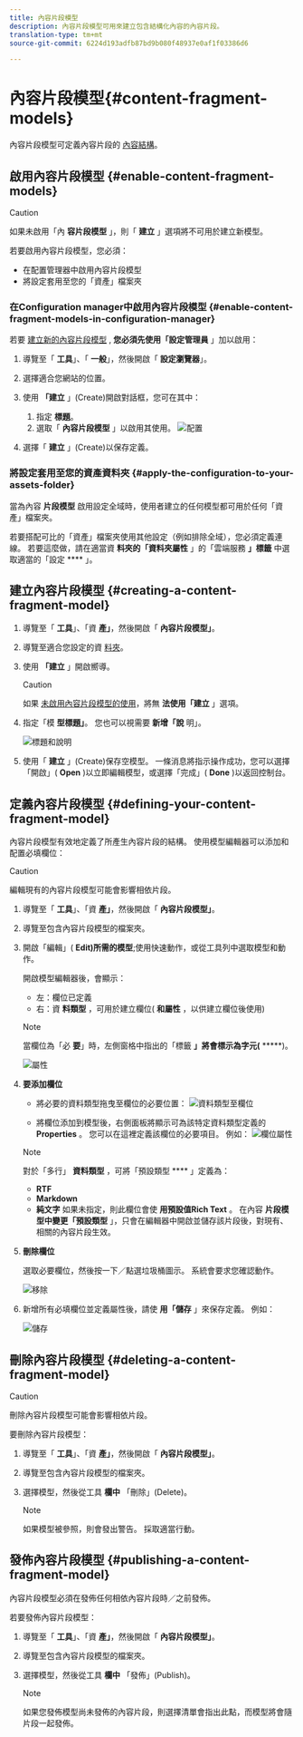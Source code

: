 ```yaml
---
title: 內容片段模型
description: 內容片段模型可用來建立包含結構化內容的內容片段。
translation-type: tm+mt
source-git-commit: 6224d193adfb87bd9b080f48937e0af1f03386d6

---
```



# 內容片段模型{#content-fragment-models}

內容片段模型可定義內容片段的 [內容結構](/help/assets/content-fragments/content-fragments.md)。

## 啟用內容片段模型 {#enable-content-fragment-models}

>[!CAUTION]
>
>如果未啟用「內 **容片段模型** 」，則「 **建立** 」選項將不可用於建立新模型。

若要啟用內容片段模型，您必須：

* 在配置管理器中啟用內容片段模型
* 將設定套用至您的「資產」檔案夾

### 在Configuration manager中啟用內容片段模型 {#enable-content-fragment-models-in-configuration-manager}

若要 [建立新的內容片段模型](#creating-a-content-fragment-model) , **您必須先使用「設定管理員** 」加以啟用：

1. 導覽至「 **工具**」、「 **一般**」，然後開啟「 **設定瀏覽器**」。
2. 選擇適合您網站的位置。
3. 使用 **「建立** 」(Create)開啟對話框，您可在其中：

   1. 指定 **標題**。
   2. 選取「 **內容片段模型** 」以啟用其使用。
   ![配置](assets/cfm-models-01.png)

4. 選擇「 **建立** 」(Create)以保存定義。

### 將設定套用至您的資產資料夾 {#apply-the-configuration-to-your-assets-folder}

當為內容 **片段模型** 啟用設定全域時，使用者建立的任何模型都可用於任何「資產」檔案夾。

若要搭配可比的「資產」檔案夾使用其他設定（例如排除全域），您必須定義連線。 若要這麼做，請在適當資 **料夾的「資料夾屬性** 」的「雲端服務 **」標籤** 中選取適當的「設定 **** 」。

## 建立內容片段模型 {#creating-a-content-fragment-model}

1. 導覽至「 **工具**」、「資 **產」**，然後開啟「 **內容片段模型」**。
1. 導覽至適合您設定的資 [料夾](#enable-content-fragment-models)。
1. 使用 **「建立** 」開啟嚮導。

   >[!CAUTION]
   >
   >如果 [未啟用內容片段模型的使用](#enable-content-fragment-models)，將無 **法使用「建立** 」選項。

1. 指定「模 **型標題」**。 您也可以視需要 **新增「說** 明」。

   ![標題和說明](assets/cfm-models-02.png)

1. 使用「 **建立** 」(Create)保存空模型。 一條消息將指示操作成功，您可以選擇「開啟」( **Open** )以立即編輯模型，或選擇「完成」( **Done** )以返回控制台。

## 定義內容片段模型 {#defining-your-content-fragment-model}

內容片段模型有效地定義了所產生內容片段的結構。 使用模型編輯器可以添加和配置必填欄位：

>[!CAUTION]
>
>編輯現有的內容片段模型可能會影響相依片段。

1. 導覽至「 **工具**」、「資 **產」**，然後開啟「 **內容片段模型」**。

1. 導覽至包含內容片段模型的檔案夾。
1. 開啟「編輯」( **Edit)所需的模型**;使用快速動作，或從工具列中選取模型和動作。

   開啟模型編輯器後，會顯示：

   * 左：欄位已定義
   * 右：資 **料類型** ，可用於建立欄位( **和屬性** ，以供建立欄位後使用)
   >[!NOTE]
   >
   >當欄位為「必 **要**」時，左側窗格中指出的「標籤 **」將會標示為字元(** *****)。

   ![屬性](assets/cfm-models-03.png)

1. **要添加欄位**

   * 將必要的資料類型拖曳至欄位的必要位置：
   ![資料類型至欄位](assets/cfm-models-04.png)

   * 將欄位添加到模型後，右側面板將顯示可為該特定資料類型定義的 **Properties** 。 您可以在這裡定義該欄位的必要項目。 例如：
   ![欄位屬性](assets/cfm-models-05.png)

   >[!NOTE]
   對於「多行」 **資料類型** ，可將「預設類型 **** 」定義為：
   * **RTF**
   * **Markdown**
   * **純文字**
   如果未指定，則此欄位會使 **用預設值Rich Text** 。
   在內容 **片段模型中變更「預設類型** 」，只會在編輯器中開啟並儲存該片段後，對現有、相關的內容片段生效。

1. **刪除欄位**

   選取必要欄位，然後按一下／點選垃圾桶圖示。 系統會要求您確認動作。

   ![移除](assets/cfm-models-06.png)

1. 新增所有必填欄位並定義屬性後，請使 **用「儲存** 」來保存定義。 例如：

   ![儲存](assets/cfm-models-07.png)

## 刪除內容片段模型 {#deleting-a-content-fragment-model}

>[!CAUTION]
刪除內容片段模型可能會影響相依片段。

要刪除內容片段模型：

1. 導覽至「 **工具**」、「資 **產」**，然後開啟「 **內容片段模型」**。

1. 導覽至包含內容片段模型的檔案夾。
1. 選擇模型，然後從工具 **欄中** 「刪除」(Delete)。

   >[!NOTE]
   如果模型被參照，則會發出警告。 採取適當行動。

## 發佈內容片段模型 {#publishing-a-content-fragment-model}

內容片段模型必須在發佈任何相依內容片段時／之前發佈。

若要發佈內容片段模型：

1. 導覽至「 **工具**」、「資 **產」**，然後開啟「 **內容片段模型」**。

1. 導覽至包含內容片段模型的檔案夾。
1. 選擇模型，然後從工具 **欄中** 「發佈」(Publish)。

   >[!NOTE]
   如果您發佈模型尚未發佈的內容片段，則選擇清單會指出此點，而模型將會隨片段一起發佈。
